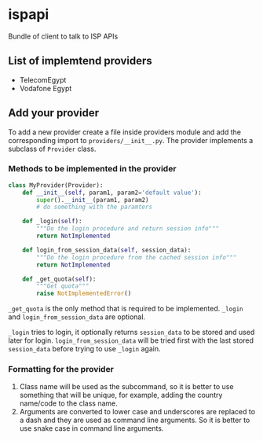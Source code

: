 # ispapi
Bundle of client to talk to ISP APIs

## List of implemtend providers

- TelecomEgypt
- Vodafone Egypt

## Add your provider

To add a new provider create a file inside providers module and add the corresponding import to `providers/__init__.py`. The provider implements a subclass of `Provider` class.

### Methods to be implemented in the provider

```py
class MyProvider(Provider):
    def __init__(self, param1, param2='default value'):
        super().__init__(param1, param2)
        # do something with the paramters

    def _login(self):
        """Do the login procedure and return session info"""
        return NotImplemented

    def login_from_session_data(self, session_data):
        """Do the login procedure from the cached session info"""
        return NotImplemented

    def _get_quota(self):
        """Get quota"""
        raise NotImplementedError()
```

`_get_quota` is the only method that is required to be implemented. `_login` and `login_from_session_data` are optional.

`_login` tries to login, it optionally returns `session_data` to be stored and used later for login.
`login_from_session_data` will be tried first with the last stored `session_data` before trying to use `_login` again.

### Formatting for the provider

1. Class name will be used as the subcommand, so it is better to use something that will be unique, for example, adding the country name/code to the class name.
2. Arguments are converted to lower case and underscores are replaced to a dash and they are used as command line arguments. So it is better to use snake case in command line arguments.
